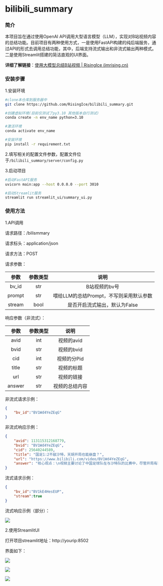 # bilibili_summary

### 简介

本项目旨在通过使用OpenAI API调用大型语言模型（LLM），实现对B站视频内容的总结功能。目前项目有两种使用方式，一是使用FastAPI构建的纯后端服务，通过API的形式去调用总结功能，其中，后端支持流式输出和非流式输出两种模式。二是使用Streamlit搭建的简洁直观的UI界面。

**详细了解链接**：[使用大模型总结B站视频 | RisingIce (imrising.cn)](https://www.imrising.cn/2024/09/13/大模型总结B站视频/)

### 安装步骤

1.安装环境

```bash
#clone本仓库到服务器中
git clone https://github.com/RisingIce/bilibili_summary.git

#创建虚拟环境(目前仅测试了py3.10 其他版本自行测试)
conda create -n env_name python=3.10

#激活环境
conda activate env_name

#安装环境
pip install -r requirement.txt
```

2.填写相关的配置文件参数，配置文件位于`/bilibili_summary/server/config.py`

3.启动项目

```bash
#启动FastAPI服务
uvicorn main:app --host 0.0.0.0 --port 3010

#启动Streamlit服务
streamlit run streamlit_ui/summary_ui.py
```

### 使用方法

1.API调用

请求路径：/bilismmary

请求标头：application/json

请求方法：POST

请求参数：

|  参数  | 参数类型 |                  说明                   |
| :----: | :------: | :-------------------------------------: |
| bv_id  |   str    |              B站视频的bv号              |
| prompt |   str    | 喂给LLM的总结Prompt，不写则采用默认参数 |
| stream |   bool   |      是否开启流式输出，默认为False      |

响应参数（非流式）：

|  参数  | 参数类型 |      说明      |
| :----: | :------: | :------------: |
|  avid  |   int    |   视频的avid   |
|  bvid  |   str    |   视频的bvid   |
|  cid   |   int    |  视频的分Pid   |
| title  |   str    |   视频的标题   |
|  url   |   str    |   视频的链接   |
| answer |   str    | 视频的总结内容 |

非流式请求示例：

```json
{
    "bv_id":"BV1Wd4YeZEqG"
}
```

非流式响应示例：

```json
{
    "avid": 113115312168779,
    "bvid": "BV1Wd4YeZEqG",
    "cid": 25640244589,
    "title": "国足1:2不敌沙特，天胡开局也能崩盘？",
    "url": "https://www.bilibili.com/video/BV1Wd4YeZEqG",
    "answer": "核心观点：\n视频主要讨论了中国足球队在与沙特队的比赛中，尽管开局有利，但最终以1:2不敌沙特，引发了关于教练伊万和中国足球未来的讨论。\n\n关键人物/事件：\n1. 伊万（教练）\n2. 中国队与沙特队的比赛\n3. 马图伊迪哈（法国世界杯冠军成员，观看比赛）\n\n主线内容：\n视频首先介绍了比赛前的氛围和球场的特点，随后详细描述了比赛的过程，包括中国队开局的有利情况和沙特队的红牌事件。接着，视频记录了比赛中的关键瞬间和球迷的反应，最终中国队被绝杀，赛后球场响起了要求教练下课的声音。\n\n个人看法：\n视频内容反映了足球比赛的不确定性和球迷的情感波动。尽管中国队开局有利，但最终失利，这凸显了足球比赛的不可预测性。个人认为，视频成功捕捉了比赛的紧张氛围和球迷的热情，但也暴露了中国足球在技术和战术上的不足。支持这一观点的原因是，视频中的比赛结果和球迷反应都指向了中国足球需要改进的方面。"
}
```

流式请求示例：

```json
{
    "bv_id":"BV1kE4HesEUP",
    "stream":true
}
```

流式响应示例（部分）：

![](https://img.picgo.net/2024/09/13/image13b42cbd56f24b48.png)

2.使用StreamlitUI

打开项目streamlit地址：http://yourip:8502

界面如下：

![](https://img.picgo.net/2024/09/13/image5ee256bf1e341474.png)

![](https://img.picgo.net/2024/09/13/image4cac0652b27e4bd8.png)

![](https://img.picgo.net/2024/09/13/imagedc977872d91c2205.png)